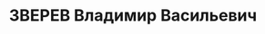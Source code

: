 ---
title: ЗВЕРЕВ Владимир Васильевич
description: 'Род. в 1900, Туруханский кр. Проживал: г. Новосибирск. Начальник отдела
  снабжения штаба войск НКВД ЗСО

  Арестован 24.07.1937. Обв. по ст.58—7, 58—8, 58—11 УК РСФСР. Приговор: ВК ВС СССР,
  05.06.1938 – ВМН. Расстрелян 05.06.1938, в г. Новосибирске.

  Реабилитирован ВК ВС СССР 17.09.1957'
---